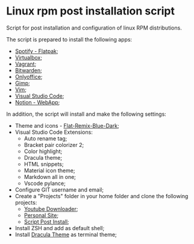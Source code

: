 # Linux rpm post installation script

Script for post installation and configuration of linux RPM distributions.

The script is prepared to install the following apps:
- [Spotify - Flatpak](https://www.spotify.com);
- [Virtualbox](https://www.virtualbox.org/);
- [Vagrant](https://www.vagrantup.com/);
- [Bitwarden](https://bitwarden.com/);
- [Onlyoffice](https://www.onlyoffice.com);
- [Gimp](https://www.gimp.org/);
- [Vim](https://www.vim.org/);
- [Visual Studio Code](https://code.visualstudio.com/);
- [Notion - WebApp](https://www.notion.so/);

In addition, the script will install and make the following settings:
- Theme and icons - [Flat-Remix-Blue-Dark](https://www.gnome-look.org/p/1214931/);
- Visual Studio Code Extensions:
  - Auto rename tag;
  - Bracket pair colorizer 2;
  - Color highlight;
  - Dracula theme;
  - HTML snippets;
  - Material icon theme;
  - Markdown all in one;
  - Vscode pylance;
- Configure GIT username and email;
- Create a "Projects" folder in your home folder and clone the following projects:
  - [Youtube Downloader](https://github.com/marcoswb/youtube_downloader);
  - [Personal Site](https://github.com/marcoswb/personal-site);
  - [Script Post Install](https://github.com/marcoswb/script-pos-install);
- Install ZSH and add as default shell;
- Install [Dracula Theme](https://github.com/dracula/gnome-terminal) as terminal theme; 

